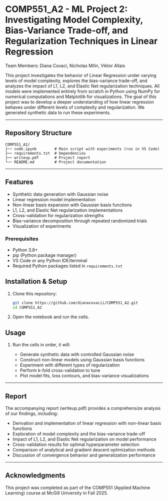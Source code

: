 # COMP551_A2 - ML Project 2: Investigating Model Complexity, Bias-Variance Trade-off, and Regularization Techniques in Linear Regression

Team Members: Diana Covaci, Nicholas Milin, Viktor Allais

This project investigates the behavior of Linear Regression under varying levels of model complexity, explores the bias-variance trade-off, and analyzes the impact of L1, L2, and Elastic Net regularization techniques. All models were implemented entirely from scratch in Python using NumPy for numerical computations and Matplotlib for visualizations. The goal of this project was to develop a deeper understanding of how linear regression behaves under different levels of complexity and regularization. We generated synthetic data to run these experiments. 

---

## Repository Structure 

```
COMP551_A2/
├── code.ipynb        # Main script with experiments (run in VS Code)
├── requirements.txt  # Dependencies
├── writeup.pdf       # Project report
└── README.md         # Project documentation
```
--- 


## Features
- Synthetic data generation with Gaussian noise
- Linear regression model implementation
- Non-linear basis expansion with Gaussian basis functions
- L1, L2, and Elastic Net regularization implementations
- Cross-validation for regularization strengths
- Bias-variance decomposition through repeated randomized trials
- Visualization of experiments

### Prerequisites

- Python 3.8+  
- pip (Python package manager)  
- VS Code or any Python IDE/terminal  
- Required Python packages listed in `requirements.txt`

## Installation & Setup

1. Clone this repository: 

   ```bash
   git clone https://github.com/dianacovacii/COMP551_A2.git
   cd COMP551_A2
   ```

2. Open the notebook and run the cells.  

## Usage

1. Run the cells in order, it will:

   * Generate synthetic data with controlled Gaussian noise
   * Construct non-linear models using Gaussian basis functions
   * Experiment with different types of regularization
   * Perform k-fold cross-validation to tune 
   * Plot model fits, loss contours, and bias-variance visualizations

---

## Report

The accompanying report (writeup.pdf) provides a comprehensize analysis of our findings, including: 
   * Derivation and implementation of linear regression with non-linear basis functions
   * Exploration of model complexity and the bias-variance trade-off
   * Impact of L1, L2, and Elastic Net regularization on model performance
   * Cross-validation results for optimal hyperparameter selection 
   * Comparison of analytical and gradient descent optimization methods
   * Discussion of convergence behavior and generalization performance

--- 

## Acknowledgments

This project was completed as part of the COMP551 (Applied Machine Learning) course at McGill University in Fall 2025.